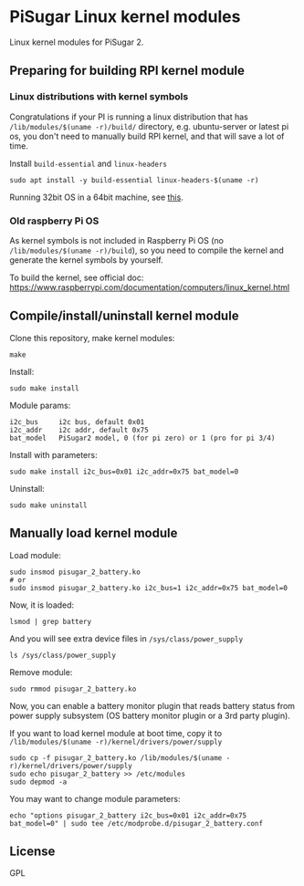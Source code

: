# PiSugar Linux kernel modules

Linux kernel modules for PiSugar 2.

## Preparing for building RPI kernel module

### Linux distributions with kernel symbols

Congratulations if your PI is running a linux distribution that has `/lib/modules/$(uname -r)/build/` directory, e.g. ubuntu-server or latest pi os, you don't need to manually build RPI kernel, and that will save a lot of time.

Install `build-essential` and `linux-headers`
```shell
sudo apt install -y build-essential linux-headers-$(uname -r)
```

Running 32bit OS in a 64bit machine, see [this](https://forums.raspberrypi.com/viewtopic.php?t=367669).

### Old raspberry Pi OS

As kernel symbols is not included in Raspberry Pi OS (no `/lib/modules/$(uname -r)/build`), so you need to compile the kernel and generate the kernel symbols by yourself. 

To build the kernel, see official doc: https://www.raspberrypi.com/documentation/computers/linux_kernel.html

## Compile/install/uninstall kernel module

Clone this repository, make kernel modules:
```shell
make
```

Install:
```shell
sudo make install
```

Module params:
```
i2c_bus     i2c bus, default 0x01
i2c_addr    i2c addr, default 0x75
bat_model   PiSugar2 model, 0 (for pi zero) or 1 (pro for pi 3/4)
```

Install with parameters:
```shell
sudo make install i2c_bus=0x01 i2c_addr=0x75 bat_model=0
```

Uninstall:
```shell
sudo make uninstall
```

## Manually load kernel module

Load module:
```shell
sudo insmod pisugar_2_battery.ko
# or
sudo insmod pisugar_2_battery.ko i2c_bus=1 i2c_addr=0x75 bat_model=0
```

Now, it is loaded:
```shell
lsmod | grep battery
```

And you will see extra device files in `/sys/class/power_supply`
```shell
ls /sys/class/power_supply
```

Remove module:
```shell
sudo rmmod pisugar_2_battery.ko
```

Now, you can enable a battery monitor plugin that reads battery status from power supply subsystem (OS battery monitor plugin or a 3rd party plugin).

If you want to load kernel module at boot time, copy it to `/lib/modules/$(uname -r)/kernel/drivers/power/supply`
```shell
sudo cp -f pisugar_2_battery.ko /lib/modules/$(uname -r)/kernel/drivers/power/supply
sudo echo pisugar_2_battery >> /etc/modules
sudo depmod -a
```

You may want to change module parameters:
```shell
echo "options pisugar_2_battery i2c_bus=0x01 i2c_addr=0x75 bat_model=0" | sudo tee /etc/modprobe.d/pisugar_2_battery.conf
```

## License

GPL